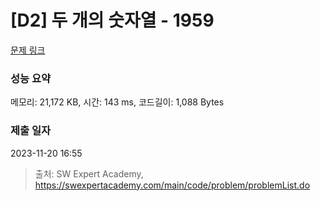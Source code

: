 # [D2] 두 개의 숫자열 - 1959 

[문제 링크](https://swexpertacademy.com/main/code/problem/problemDetail.do?contestProbId=AV5PpoFaAS4DFAUq) 

### 성능 요약

메모리: 21,172 KB, 시간: 143 ms, 코드길이: 1,088 Bytes

### 제출 일자

2023-11-20 16:55



> 출처: SW Expert Academy, https://swexpertacademy.com/main/code/problem/problemList.do